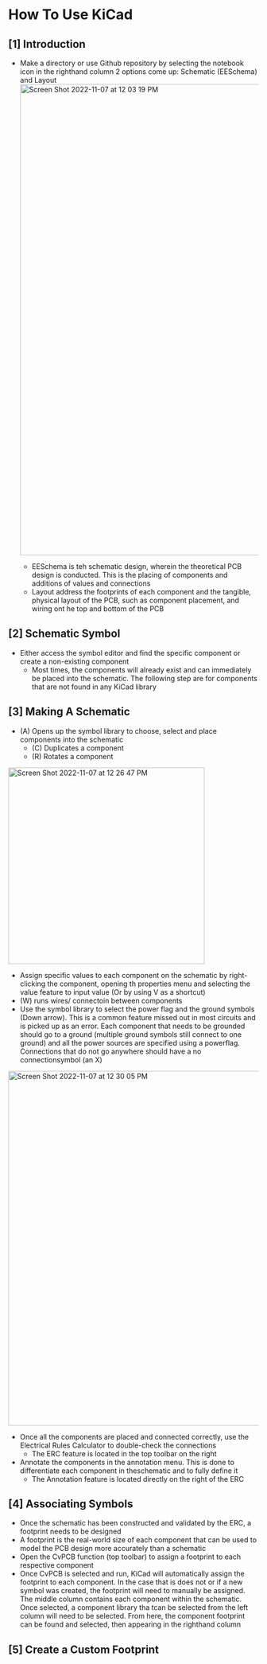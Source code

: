 # How To Use KiCad

## [1] Introduction
- Make a directory or use Github repository by selecting the notebook icon in the righthand column
  2 options come up: Schematic (EESchema) and Layout
  <img width="947" alt="Screen Shot 2022-11-07 at 12 03 19 PM" src="https://user-images.githubusercontent.com/54836827/200257314-b6120a37-7c99-4794-8681-0e2ee76f9eb6.png">
  
  - EESchema is teh schematic design, wherein the theoretical PCB design is conducted. This is the placing of components and additions of values and connections
  - Layout address the footprints of each component and the tangible, physical layout of the PCB, such as component placement, and wiring ont he top and bottom of the PCB


## [2] Schematic Symbol
- Either access the symbol editor and find the specific component or create a non-existing component
  - Most times, the components will already exist and can immediately be placed into the schematic. The following step are for components that are not found in any KiCad library

## [3] Making A Schematic
- (A) Opens up the symbol library to choose, select and place components into the schematic
  - (C) Duplicates a component
  - (R) Rotates a component
<img width="395" alt="Screen Shot 2022-11-07 at 12 26 47 PM" src="https://user-images.githubusercontent.com/54836827/200261723-95025c7d-2ac9-4c71-8644-9657216a4a99.png">

- Assign specific values to each component on the schematic by right-clicking the component, opening th properties menu and selecting the value feature to input value (Or by using V as a shortcut)
- (W) runs wires/ connectoin between components
- Use the symbol library to select the power flag and the ground symbols (Down arrow). This is a common feature missed out in most circuits and is picked up as an error. Each component that needs to be grounded should go to a ground (multiple ground symbols still connect to one ground) and all the power sources are specified using a powerflag. Connections that do not go anywhere should have a no connectionsymbol (an X)
<img width="713" alt="Screen Shot 2022-11-07 at 12 30 05 PM" src="https://user-images.githubusercontent.com/54836827/200262316-09118a10-4f2b-442c-881c-aaf61ce32158.png">

- Once all the components are placed and connected correctly, use the Electrical Rules Calculator to double-check the connections
  - The ERC feature is located in the top toolbar on the right
- Annotate the components in the annotation menu. This is done to differentiate each component in theschematic and to fully define it
  - The Annotation feature is located directly on the right of the ERC
 
## [4] Associating Symbols
- Once the schematic has been constructed and validated by the ERC, a footprint needs to be designed
 - A footprint is the real-world size of each component that can be used to model the PCB design more accurately than a schematic
- Open the CvPCB function (top toolbar) to assign a footprint to each respective component
- Once CvPCB is selected and run, KiCad will automatically assign the footprint to each component. In the case that is does not or 
  if a new symbol was created, the footprint will need to manually be assigned. The middle column contains each component within the schematic.
  Once selected, a component library tha tcan be selected from the left column will need to be selected. From here, the component footprint can 
  be found and selected, then appearing in the righthand column

## [5] Create a Custom Footprint
